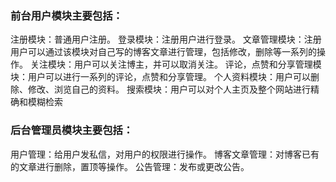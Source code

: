 ### 前台用户模块主要包括：

注册模块：普通用户注册。
登录模块：注册用户进行登录。
文章管理模块：注册用户可以通过该模块对自己写的博客文章进行管理，包括修改，删除等一系列的操作。
关注模块：用户可以关注博主，并可以取消关注。
评论，点赞和分享管理模块：用户可以进行一系列的评论，点赞和分享管理。
个人资料模块：用户可以删除、修改、浏览自己的资料。
搜索模块：用户可以对个人主页及整个网站进行精确和模糊检索

### 后台管理员模块主要包括：
用户管理：给用户发私信，对用户的权限进行操作。
博客文章管理：对博客已有的文章进行删除，置顶等操作。
公告管理：发布或更改公告。
